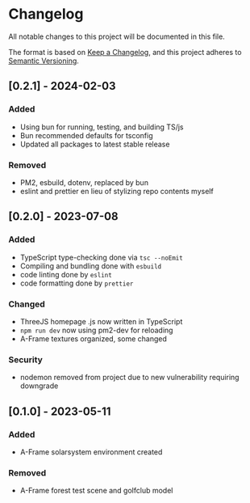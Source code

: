 # Changelog

All notable changes to this project will be documented in this file.

The format is based on [Keep a Changelog](https://keepachangelog.com/en/1.1.0/),
and this project adheres to [Semantic Versioning](https://semver.org/spec/v2.0.0.html).

## [0.2.1] - 2024-02-03

### Added

- Using bun for running, testing, and building TS/js
- Bun recommended defaults for tsconfig
- Updated all packages to latest stable release

### Removed

- PM2, esbuild, dotenv, replaced by bun
- eslint and prettier en lieu of stylizing repo contents myself

## [0.2.0] - 2023-07-08

### Added

- TypeScript type-checking done via `tsc --noEmit`
- Compiling and bundling done with `esbuild`
- code linting done by `eslint`
- code formatting done by `prettier`

### Changed

- ThreeJS homepage .js now written in TypeScript
- `npm run dev` now using pm2-dev for reloading
- A-Frame textures organized, some changed

### Security

- nodemon removed from project due to new vulnerability requiring downgrade

## [0.1.0] - 2023-05-11

### Added

- A-Frame solarsystem environment created

### Removed

- A-Frame forest test scene and golfclub model
